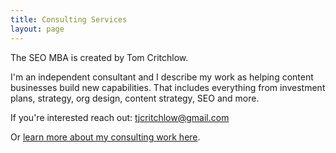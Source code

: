 ```yaml
---
title: Consulting Services
layout: page
---
```


The SEO MBA is created by Tom Critchlow.

I'm an independent consultant and I describe my work as helping content businesses build new capabilities. That includes everything from investment plans, strategy, org design, content strategy, SEO and more.

If you're interested reach out: tjcritchlow@gmail.com

Or [learn more about my consulting work here](https://tomcritchlow.com/consulting/).